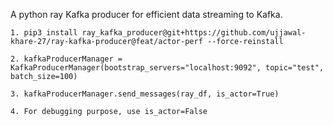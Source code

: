 A python ray Kafka producer for efficient data streaming to Kafka.

```1. pip3 install ray_kafka_producer@git+https://github.com/ujjawal-khare-27/ray-kafka-producer@feat/actor-perf --force-reinstall ```

```2. kafkaProducerManager = KafkaProducerManager(bootstrap_servers="localhost:9092", topic="test", batch_size=100)```

```3. kafkaProducerManager.send_messages(ray_df, is_actor=True)```

```4. For debugging purpose, use is_actor=False ```